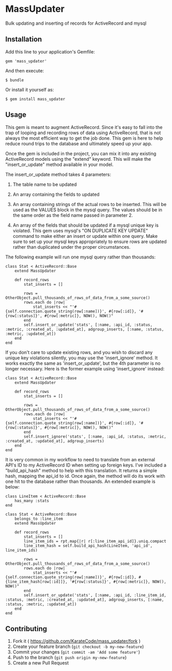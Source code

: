 # MassUpdater

Bulk updating and inserting of records for ActiveRecord and mysql

## Installation

Add this line to your application's Gemfile:

    gem 'mass_updater'

And then execute:

    $ bundle

Or install it yourself as:

    $ gem install mass_updater

## Usage

This gem is meant to augment ActiveRecord.  Since it's easy to fall into the trap of looping and recording rows of data using ActiveRecord, that is not always the most efficient way to get the job done.
This gem is here to help reduce round trips to the database and ultimately speed up your app.

Once the gem is included in the project, you can mix it into any existing ActiveRecord models using the "extend" keyword. 
This will make the "insert_or_update" method available in your model.

The insert_or_update method takes 4 parameters:

1. The table name to be updated

2. An array containing the fields to updated

3. An array containing strings of the actual rows to be inserted. This will be used as the VALUES block in the mysql query. The values should be in the same order as the field name passed in parameter 2.

4. An array of the fields that should be updated if a mysql unique key is violated. This gem uses mysql's "ON DUPLICATE KEY UPDATE" command to make either an insert or update within one query. Make sure to set up your mysql keys appropriately to ensure rows are updated rather than duplicated under the proper circumstances.

The following example will run one mysql query rather than thousands:

	class Stat < ActiveRecord::Base
		extend MassUpdater

		def record_rows
			stat_inserts = []

			rows = OtherObject.pull_thousands_of_rows_of_data_from_a_some_source()
			rows.each do |row|
				stat_inserts << "'#{self.connection.quote_string(row[:name])}', #{row[:id]}, '#{row[:status]}', #{row[:metric]}, NOW(), NOW()"
			end
			self.insert_or_update('stats', [:name, :api_id, :status, :metric, :created_at, :updated_at], adgroup_inserts, [:name, :status, :metric, :updated_at])
		end
	end

If you don't care to update existing rows, and you wish to discard any unique key violations silently, you may use the 'insert_ignore' method. It works exactly the same as 'insert_or_update', but the 4th parameter is no longer necessary.
Here is the former example using 'insert_ignore' instead:

	class Stat < ActiveRecord::Base
		extend MassUpdater

		def record_rows
			stat_inserts = []

			rows = OtherObject.pull_thousands_of_rows_of_data_from_a_some_source()
			rows.each do |row|
				stat_inserts << "'#{self.connection.quote_string(row[:name])}', #{row[:id]}, '#{row[:status]}', #{row[:metric]}, NOW(), NOW()"
			end
			self.insert_ignore('stats', [:name, :api_id, :status, :metric, :created_at, :updated_at], adgroup_inserts)
		end
	end

It is very common in my workflow to need to translate from an external API's ID to my ActiveRecord ID when setting up foreign keys. I've included a "build_api_hash" method to help with this translation.
It returns a simple hash, mapping the api_id to id.
Once again, the method will do its work with one hit to the database rather than thousands.  An extended example is below:

	class LineItem < ActiveRecord::Base
		has_many :stats
	end

	class Stat < ActiveRecord::Base
		belongs_to :line_item
		extend MassUpdater

		def record_rows
			stat_inserts = []
			line_item_ids = rpt.map{|r| r[:line_item_api_id]}.uniq.compact
			line_item_hash = self.build_api_hash(LineItem, 'api_id', line_item_ids)

			rows = OtherObject.pull_thousands_of_rows_of_data_from_a_some_source()
			rows.each do |row|
				stat_inserts << "'#{self.connection.quote_string(row[:name])}', #{row[:id]}, #{line_item_hash[row[:id]]}, '#{row[:status]}', #{row[:metric]}, NOW(), NOW()"
			end
			self.insert_or_update('stats', [:name, :api_id, :line_item_id, :status, :metric, :created_at, :updated_at], adgroup_inserts, [:name, :status, :metric, :updated_at])
		end
	end


## Contributing

1. Fork it ( https://github.com/KarateCode/mass_updater/fork )
2. Create your feature branch (`git checkout -b my-new-feature`)
3. Commit your changes (`git commit -am 'Add some feature'`)
4. Push to the branch (`git push origin my-new-feature`)
5. Create a new Pull Request
